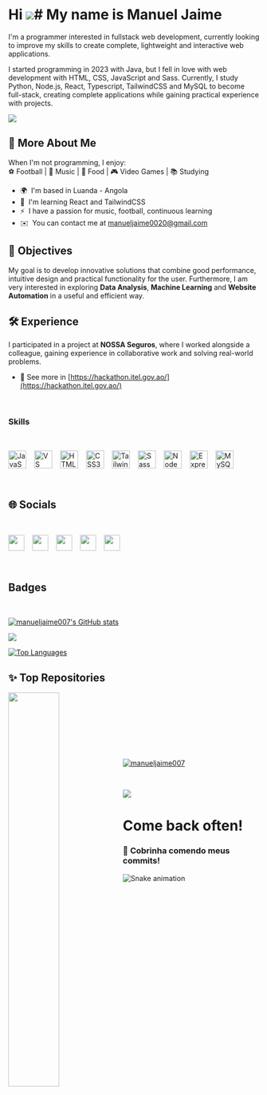 Hi ![](https://user-images.githubusercontent.com/18350557/176309783-0785949b-9127-417c-8b55-ab5a4333674e.gif)# My name is Manuel Jaime
===========================================================================================

I'm a programmer interested in fullstack web development, currently looking to improve my skills to create complete, lightweight and interactive web applications.
<br>

I started programming in 2023 with Java, but I fell in love with web development with HTML, CSS, JavaScript and Sass. Currently, I study Python, Node.js, React, Typescript, TailwindCSS and MySQL to become full-stack, creating complete applications while gaining practical experience with projects.

<a href="https://www.github.com/manueljaime007" target="_blank" rel="noreferrer"><img
src="https://img.shields.io/github/followers/manueljaime007?logo=github&style=for-the-badge&color=ffffff&labelColor=0f172a" /></a>
<br/>

## 🌟 More About Me  
When I'm not programming, I enjoy:  
⚽ Football | 🎵 Music | 🍲 Food | 🎮 Video Games | 📚 Studying

* 🌍  I'm based in Luanda - Angola 
* 🧠  I'm learning React and TailwindCSS
* ⚡  I have a passion for music, football, continuous learning
* ✉️  You can contact me at [manueljaime0020@gmail.com](mailto:manueljaime0020@gmail.com)


## 🎯 Objectives  
My goal is to develop innovative solutions that combine good performance, intuitive design and practical functionality for the user. Furthermore, I am very interested in exploring **Data Analysis**, **Machine Learning** and **Website Automation** in a useful and efficient way.

## 🛠️ Experience  
I participated in a project at **NOSSA Seguros**, where I worked alongside a colleague, gaining experience in collaborative work and solving real-world problems.
* 🔗 See more in [https://hackathon.itel.gov.ao/](https://hackathon.itel.gov.ao/)


<br/>

### Skills
<br/>

<p align="left" style="display: flex; gap: 1rem">
<a href="https://developer.mozilla.org/en-US/docs/Web/JavaScript" target="_blank" rel="noreferrer"><img src="https://raw.githubusercontent.com/danielcranney/readme-generator/main/public/icons/skills/javascript-colored.svg" width="36" height="36" alt="JavaScript" /></a><a href="https://code.visualstudio.com/" target="_blank" rel="noreferrer"><img src="https://raw.githubusercontent.com/danielcranney/readme-generator/main/public/icons/skills/visualstudiocode.svg" width="36" height="36" alt="VS Code" /></a><a href="https://developer.mozilla.org/en-US/docs/Glossary/HTML5" target="_blank" rel="noreferrer"><img src="https://raw.githubusercontent.com/danielcranney/readme-generator/main/public/icons/skills/html5-colored.svg" width="36" height="36" alt="HTML5" /></a><a href="https://www.w3.org/TR/CSS/#css" target="_blank" rel="noreferrer"><img src="https://raw.githubusercontent.com/danielcranney/readme-generator/main/public/icons/skills/css3-colored.svg" width="36" height="36" alt="CSS3" /></a><a href="https://tailwindcss.com/" target="_blank" rel="noreferrer"><img src="https://raw.githubusercontent.com/danielcranney/readme-generator/main/public/icons/skills/tailwindcss-colored.svg" width="36" height="36" alt="TailwindCSS" /></a><a href="https://sass-lang.com/" target="_blank" rel="noreferrer"><img src="https://raw.githubusercontent.com/danielcranney/readme-generator/main/public/icons/skills/sass-colored.svg" width="36" height="36" alt="Sass" /></a><a href="https://nodejs.org/en/" target="_blank" rel="noreferrer"><img src="https://raw.githubusercontent.com/danielcranney/readme-generator/main/public/icons/skills/nodejs-colored.svg" width="36" height="36" alt="NodeJS" /></a><a href="https://expressjs.com/" target="_blank" rel="noreferrer"><img src="https://raw.githubusercontent.com/danielcranney/readme-generator/main/public/icons/skills/express-colored.svg" width="36" height="36" alt="Express" /></a><a href="https://www.mysql.com/" target="_blank" rel="noreferrer"><img src="https://raw.githubusercontent.com/danielcranney/readme-generator/main/public/icons/skills/mysql-colored.svg" width="36" height="36" alt="MySQL" /></a>
</p>

<br/>

## 🌐 Socials
<br/>

<p align="left" style="display: flex; gap: 1rem"> <a href="https://discord.com/users/manueljaime_007" target="_blank" rel="noreferrer"> <picture> <source media="(prefers-color-scheme: dark)" srcset="https://raw.githubusercontent.com/danielcranney/readme-generator/main/public/icons/socials/discord-dark.svg" /> <source media="(prefers-color-scheme: light)" srcset="https://raw.githubusercontent.com/danielcranney/readme-generator/main/public/icons/socials/discord.svg" /> <img src="https://raw.githubusercontent.com/danielcranney/readme-generator/main/public/icons/socials/discord.svg" width="32" height="32" /> </picture> </a> <a href="https://www.dribbble.com/manueljaime" target="_blank" rel="noreferrer"> <picture> <source media="(prefers-color-scheme: dark)" srcset="https://raw.githubusercontent.com/danielcranney/readme-generator/main/public/icons/socials/dribbble-dark.svg" /> <source media="(prefers-color-scheme: light)" srcset="https://raw.githubusercontent.com/danielcranney/readme-generator/main/public/icons/socials/dribbble.svg" /> <img src="https://raw.githubusercontent.com/danielcranney/readme-generator/main/public/icons/socials/dribbble.svg" width="32" height="32" /> </picture> </a> <a href="https://www.facebook.com/profile.php?id=61569838442978" target="_blank" rel="noreferrer"> <picture> <source media="(prefers-color-scheme: dark)" srcset="https://raw.githubusercontent.com/danielcranney/readme-generator/main/public/icons/socials/facebook-dark.svg" /> <source media="(prefers-color-scheme: light)" srcset="https://raw.githubusercontent.com/danielcranney/readme-generator/main/public/icons/socials/facebook.svg" /> <img src="https://raw.githubusercontent.com/danielcranney/readme-generator/main/public/icons/socials/facebook.svg" width="32" height="32" /> </picture> </a> <a href="https://www.github.com/manueljaime007" target="_blank" rel="noreferrer"> <picture> <source media="(prefers-color-scheme: dark)" srcset="https://raw.githubusercontent.com/danielcranney/readme-generator/main/public/icons/socials/github-dark.svg" /> <source media="(prefers-color-scheme: light)" srcset="https://raw.githubusercontent.com/danielcranney/readme-generator/main/public/icons/socials/github.svg" /> <img src="https://raw.githubusercontent.com/danielcranney/readme-generator/main/public/icons/socials/github.svg" width="32" height="32" /> </picture> </a> <a href="http://www.instagram.com/manuel_jaime007/?igsh=YzljYTk1ODg3Zg%3D%3D#" target="_blank" rel="noreferrer"> <picture> <source media="(prefers-color-scheme: dark)" srcset="https://raw.githubusercontent.com/danielcranney/readme-generator/main/public/icons/socials/instagram-dark.svg" /> <source media="(prefers-color-scheme: light)" srcset="https://raw.githubusercontent.com/danielcranney/readme-generator/main/public/icons/socials/instagram.svg" /> <img src="https://raw.githubusercontent.com/danielcranney/readme-generator/main/public/icons/socials/instagram.svg" width="32" height="32" /> </picture> </a></p>

<br/>

## Badges

<br/>


<a href="http://www.github.com/manueljaime007"><img src="https://github-readme-stats.vercel.app/api?username=manueljaime007&show_icons=true&hide=&count_private=true&title_color=ef4444&text_color=ffffff&icon_color=ffffff&bg_color=0f172a&hide_border=true&show_icons=true" alt="manueljaime007's GitHub stats" /></a>

<a href="http://www.github.com/manueljaime007"><img src="https://github-readme-streak-stats.herokuapp.com/?user=manueljaime007&stroke=ffffff&background=0f172a&ring=ef4444&fire=ef4444&currStreakNum=ffffff&currStreakLabel=ef4444&sideNums=ffffff&sideLabels=ffffff&dates=ffffff&hide_border=true" /></a>

<a href="https://github.com/manueljaime007" align="left"><img src="https://github-readme-stats.vercel.app/api/top-langs/?username=manueljaime007&langs_count=10&title_color=ef4444&text_color=ffffff&icon_color=ffffff&bg_color=0f172a&hide_border=true&locale=en&custom_title=Top%20%Languages" alt="Top Languages" /></a>



## ✨ Top Repositories

<div width="100%" align="center"><a href="https://github.com/manueljaime007/Christmas" align="left"><img align="left" width="45%" src="https://github-readme-stats.vercel.app/api/pin/?username=manueljaime007&repo=Christmas&title_color=ef4444&text_color=ffffff&icon_color=ffffff&bg_color=0f172a&hide_border=true&locale=en" /></a></div><br /><br /><br /><br /><br /><br /><br />


<p align="left"> <a href="https://github.com/ryo-ma/github-profile-trophy"><img src="https://github-profile-trophy.vercel.app/?username=manueljaime007" alt="manueljaime007" /></a> </p>

<br />

![](https://user-images.githubusercontent.com/18350557/176309783-0785949b-9127-417c-8b55-ab5a4333674e.gif)

# Come back often!


### 🐍 Cobrinha comendo meus commits!

![Snake animation](https://github.com/manueljaime007/manueljaime007/blob/output/github-contribution-grid-snake.svg)
